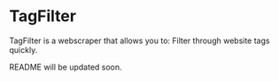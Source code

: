 # TagFilter
TagFilter is a webscraper that allows you to: Filter through website tags quickly.  

README will be updated soon.

